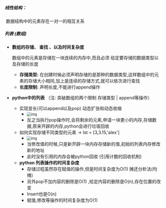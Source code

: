 ##### 线性结构：

​	数据结构中的元素存在一对一的相互关系

##### 列表 (数组)

* **数组的存储、 查找 、以及时间复杂度**

  数组中的元素是存储在一块连续的内存中,而且必须 给定要存储的数据类型以及存储的长度

  * **存储类型:** 在创建时候必须声明存储的是那种的数据类型,这样数组中的元素的存储大小相同,加上是连续的存储方式,就可以依次进行查找 
  * **长度限制:** 声明长度,不能进行append操作

* **python中的列表** （注: 突破数组的两个限制 存储类型 | append等操作）

  * 实现变长(可以append以及pop)  动态扩张和动态收缩 
    * <img src="https://img2018.cnblogs.com/blog/1479985/201903/1479985-20190331144234984-1374631015.png" alt="img" style="zoom:80%;" />
    * 反之当执行pop操作时,会将剩余的元素,申请一块更小的内存,存储数据,原来开辟的内存,python会进行垃圾回收
  * 如何实现存储不同类型的元素 -> lst = [3,3.15,'alex']
    * <img src="https://img2018.cnblogs.com/blog/1479985/201903/1479985-20190331151755594-638406268.png" alt="img" style="zoom:80%;" />
    * 当修改值的时候,只是新开辟一块内存存储新的值,初始的列表内存修改新的地址
    * 此时没有引用的内存会被python回收 (引用计数的回收机制)
  * **python 列表操作的时间复杂度**
    * 存储过程虽然存在赋值的操作,但是时间复杂度为O(1)  摊还分析法(均摊)
    * 另外pop不加内容的删除是O(1) ,给定内容的删除是O(n),存在位置的改变
    * Insert也是O(n)
    * 赋值,修改等操作的时间复杂度为O(1)

